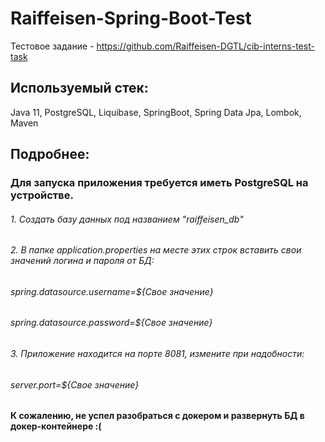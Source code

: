 # Raiffeisen-Spring-Boot-Test

Тестовое задание - https://github.com/Raiffeisen-DGTL/cib-interns-test-task

## Используемый стек:
Java 11, PostgreSQL, Liquibase, SpringBoot, Spring Data Jpa, Lombok, Maven

## Подробнее:
### Для запуска приложения требуется иметь PostgreSQL на устройстве.
###### 1. Создать базу данных под названием "raiffeisen_db"
###### 2. В папке application.properties на месте этих строк вставить свои значений логина и пароля от БД:
  ###### spring.datasource.username=${Свое значение} 
  ###### spring.datasource.password=${Свое значение} 
###### 3. Приложение находится на порте 8081, измените при надобности:
   ###### server.port=${Свое значение}
   
#### К сожалению, не успел разобраться с докером и развернуть БД в докер-контейнере :(
